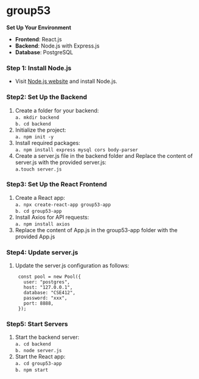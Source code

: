# group53

**Set Up Your Environment**
- **Frontend**: React.js
- **Backend**: Node.js with Express.js
- **Database**: PostgreSQL

### Step 1: Install Node.js
- Visit [Node.js website](https://nodejs.org/en) and install Node.js.
  
### Step2: Set Up the Backend
1. Create a folder for your backend: </br>
  `a. mkdir backend` </br>
  `b. cd backend`
2. Initialize the project: </br>
  `a. npm init -y`
3. Install required packages: </br>
  `a. npm install express mysql cors body-parser`
4. Create a server.js file in the backend folder and Replace the content of server.js with the provided server.js: </br>
  `a.touch server.js`

### Step3: Set Up the React Frontend
1. Create a React app: </br>
  `a. npx create-react-app group53-app` </br>
  `b. cd group53-app`
3. Install Axios for API requests: </br>
  `a. npm install axios`
4. Replace the content of App.js in the group53-app folder with the provided App.js </br>

### Step4: Update server.js
1. Update the server.js configuration as follows:
    
        const pool = new Pool({
          user: "postgres",
          host: "127.0.0.1",
          database: "CSE412",
          password: "xxx",
          port: 8888,
        });

### Step5: Start Servers
1. Start the backend server: </br>
  `a. cd backend` </br>
  `b. node server.js`
2. Start the React app: </br>
  `a. cd group53-app` </br>
  `b. npm start`
    
          
